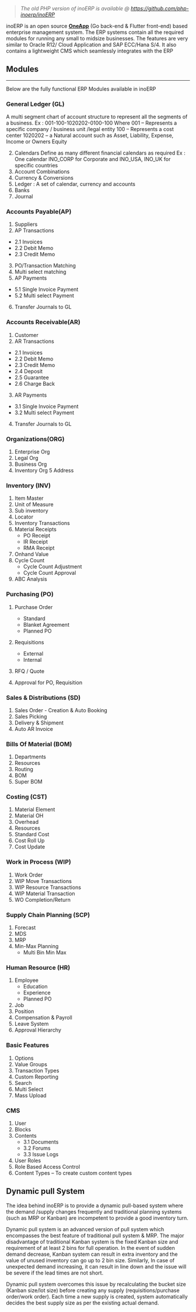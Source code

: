 
> *The old PHP version of inoERP is available @ https://github.com/php-inoerp/inoERP*

inoERP is an open source **[OneApp](https://docs.rikdata.com)** (Go back-end & Flutter front-end) based enterprise management system. The ERP systems contain all the required modules for running any small to midsize businesses. The features are very similar to Oracle R12/ Cloud Application and SAP ECC/Hana S/4. It also contains a lightweight CMS which seamlessly integrates with the ERP


## Modules
------------

Below are the fully functional ERP Modules available in inoERP

###  General Ledger (GL)
A multi segment chart of account structure to represent all the segments of a business.
      Ex : 001-100-1020202-0100-100
      Where 001 – Represents a specific company / business unit /legal entity
      100 – Represents a cost center
      1020202 – a Natural account such as Asset, Liability, Expense, Income or Owners Equity

2.	Calendars 
Define as many different financial calendars as required
Ex : One calendar INO_CORP for Corporate and INO_USA, INO_UK for specific countries
3.	Account Combinations
4.	Currency & Conversions
5.	Ledger :  A set of calendar, currency and accounts
6.	Banks
7.	Journal 


###  Accounts Payable(AP)
1.	Suppliers
2.	AP Transactions
 -  2.1	Invoices
 -  2.2	Debit Memo
 -  2.3	Credit Memo
3.	PO/Transaction Matching 
4.  Multi select matching
5.	AP Payments
 -  5.1	Single Invoice Payment
 -  5.2	Multi select Payment
6.	Transfer Journals to GL

###  Accounts Receivable(AR)
1.	Customer
2.	AR Transactions
 -  2.1	Invoices
 -  2.2	Debit Memo
 -  2.3	Credit Memo
 -  2.4	Deposit
 -  2.5	Guarantee
 -  2.6	Charge Back
3.	AR Payments
 -  3.1	Single Invoice Payment
 -  3.2	Multi select Payment
4. Transfer Journals to GL

### Organizations(ORG)
1.	Enterprise Org
2.	Legal Org
3.	Business Org
4.	Inventory Org
5	Address

### Inventory (INV)
1.	Item Master
2.	Unit of Measure
3.	Sub inventory
4.	Locator
5.	Inventory Transactions
6.	Material Receipts
	 * PO Receipt  
	 * IR Receipt  
	 * RMA Receipt  
7.	Onhand Value
8.	Cycle Count
	* Cycle Count Adjustment
	* Cycle Count Approval 
9.	ABC Analysis

### Purchasing (PO)
1.	Purchase Order
	* Standard
	* Blanket Agreement
	* Planned PO
2.	Requisitions
	* External
	* Internal

3.	RFQ / Quote
4. Approval for PO, Requisition

### Sales & Distributions (SD)
1.	Sales Order - Creation & Auto Booking
2.	Sales Picking
3.	Delivery & Shipment
4.  Auto AR Invoice

### Bills Of Material (BOM)
1.	Departments
2.	Resources
3.	Routing
4.	BOM
5.	Super BOM

### Costing (CST)
1.	Material Element
2.	Material OH 
3.	Overhead
4.	Resources
5.	Standard Cost
6.	Cost Roll Up
7.	Cost Update

### Work in Process (WIP)
1.	Work Order 
2.	WIP Move Transactions
3.	WIP Resource Transactions
4.	WIP Material Transaction
5.	WO Completion/Return

### Supply Chain Planning (SCP)
1.	Forecast
2.	MDS
3.	MRP
4.	Min-Max Planning
	* Multi Bin Min Max
	
### Human Resource (HR)
1.	Employee
	* Education
	* Experience
	* Planned PO
2.	Job
3.	Position
4.  Compensation & Payroll
4.  Leave System
4.  Approval Hierarchy
	
### Basic Features
1.	 Options
2.	 Value Groups
3.	 Transaction Types
4.	 Custom Reporting
5.	 Search
5.	 Multi Select
6.	 Mass Upload	

### CMS
1.	User 
2.	Blocks
3.	Contents 
	* 3.1	Documents
	* 3.2	Forums
	* 3.3	Issue Logs
4.	User Roles
5.	Role Based Access Control
6.	Content Types – To create custom content types


## Dynamic pull System
The idea behind inoERP is to provide a dynamic pull-based system where the demand /supply changes frequently and traditional planning systems (such as MRP or Kanban) are incompetent to provide a good inventory turn.

Dynamic pull system is an advanced version of pull system which encompasses the best feature of traditional pull system & MRP. The major disadvantage of traditional Kanban system is the fixed Kanban size and requirement of at least 2 bins for full operation. In the event of sudden demand decrease, Kanban system can result in extra inventory and the value of unused inventory can go up to 2 bin size. Similarly, In case of unexpected demand increasing, it can result in line down and the issue will be severe if the lead times are not short.

Dynamic pull system overcomes this issue by recalculating the bucket size (Kanban size/lot size) before creating any supply (requisitions/purchase order/work order). Each time a new supply is created, system automatically decides the best supply size as per the existing actual demand.
